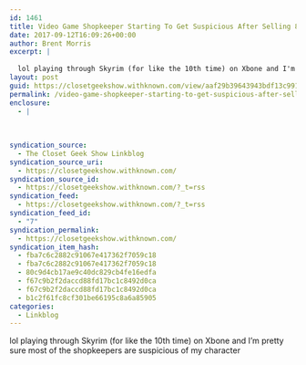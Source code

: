 ```yaml
---
id: 1461
title: Video Game Shopkeeper Starting To Get Suspicious After Selling 800 Bombs To Player
date: 2017-09-12T16:09:26+00:00
author: Brent Morris
excerpt: |
  
  lol playing through Skyrim (for like the 10th time) on Xbone and I'm pretty sure most of the shopkeepers are suspicious of my character
layout: post
guid: https://closetgeekshow.withknown.com/view/aaf29b39643943bdf13c9914a33db729
permalink: /video-game-shopkeeper-starting-to-get-suspicious-after-selling-800-bombs-to-player/
enclosure:
  - |
    
    
    
syndication_source:
  - The Closet Geek Show Linkblog
syndication_source_uri:
  - https://closetgeekshow.withknown.com/
syndication_source_id:
  - https://closetgeekshow.withknown.com/?_t=rss
syndication_feed:
  - https://closetgeekshow.withknown.com/?_t=rss
syndication_feed_id:
  - "7"
syndication_permalink:
  - https://closetgeekshow.withknown.com/
syndication_item_hash:
  - fba7c6c2882c91067e417362f7059c18
  - fba7c6c2882c91067e417362f7059c18
  - 80c9d4cb17ae9c40dc829cb4fe16edfa
  - f67c9b2f2daccd88fd17bc1c8492d0ca
  - f67c9b2f2daccd88fd17bc1c8492d0ca
  - b1c2f61fc8cf301be66195c8a6a85905
categories:
  - Linkblog
---
```

<div class="known-bookmark">
  <div class="e-content">
    <p>
      lol playing through Skyrim (for like the 10th time) on Xbone and I&#8217;m pretty sure most of the shopkeepers are suspicious of my character
    </p>
  </div>
</div>